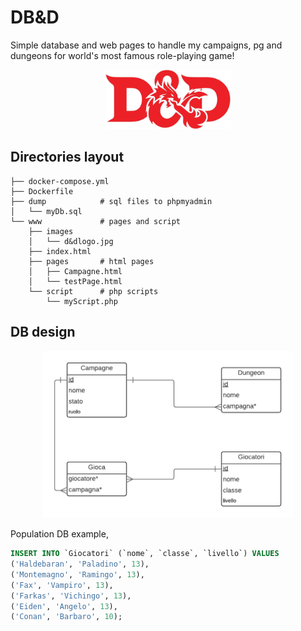 # DB&D

Simple database and web pages to handle my campaigns, pg and dungeons for world's most famous role-playing game!
<p align=center>
    <img src="www/images/d&dlogo.jpg" width=200>
</p>

## Directories layout
```
├── docker-compose.yml
├── Dockerfile
├── dump            # sql files to phpmyadmin
│   └── myDb.sql
└── www             # pages and script 
    ├── images
    │   └── d&dlogo.jpg
    ├── index.html
    ├── pages       # html pages
    │   ├── Campagne.html
    │   └── testPage.html
    └── script      # php scripts
        └── myScript.php
```

## DB design
<p align=center>
    <img src="design/DB&D.png" width=400>
</p>

Population DB example,

```sql
INSERT INTO `Giocatori` (`nome`, `classe`, `livello`) VALUES
('Haldebaran', 'Paladino', 13),
('Montemagno', 'Ramingo', 13),
('Fax', 'Vampiro', 13),
('Farkas', 'Vichingo', 13),
('Eiden', 'Angelo', 13),
('Conan', 'Barbaro', 10);
```
